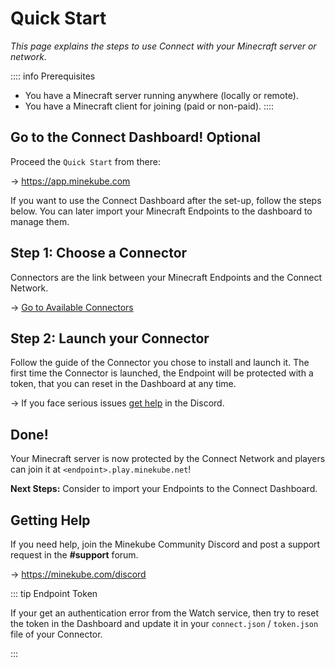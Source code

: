 # Quick Start

_This page explains the steps to use Connect with your Minecraft
server or network._

:::: info Prerequisites

- You have a Minecraft server running anywhere (locally or remote).
- You have a Minecraft client for joining (paid or non-paid).
::::

## Go to the Connect Dashboard! <VPBadge>Optional</VPBadge>

Proceed the `Quick Start` from there:

-> https://app.minekube.com

If you want to use the Connect Dashboard after the set-up, follow the steps below.
You can later import your Minecraft Endpoints to the dashboard to manage them.

## Step 1: Choose a Connector

Connectors are the link between your Minecraft Endpoints and the Connect Network.

-> [Go to Available Connectors](/guide/connectors/#available-connectors)

## Step 2: Launch your Connector

Follow the guide of the Connector you chose to install and launch it.
The first time the Connector is launched, the Endpoint will be protected with a token,
that you can reset in the Dashboard at any time.

-> If you face serious issues [get help](#getting-help) in the Discord.

## Done!

Your Minecraft server is now protected by the Connect Network and players can join it
at `<endpoint>.play.minekube.net`!

**Next Steps:** Consider to import your Endpoints to the Connect Dashboard.

## Getting Help

If you need help, join the Minekube Community Discord
and post a support request in the **#support** forum.

-> https://minekube.com/discord

::: tip Endpoint Token

If your get an authentication error from the Watch service, then try to reset the token
in the Dashboard and update it in your `connect.json` / `token.json` file of your Connector.

:::